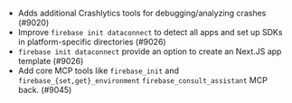 - Adds additional Crashlytics tools for debugging/analyzing crashes (#9020)
- Improve `firebase init dataconnect` to detect all apps and set up SDKs in platform-specific directories (#9026)
- `firebase init dataconnect` provide an option to create an Next.JS app template (#9026)
- Add core MCP tools like `firebase_init` and `firebase_{set,get}_environment` `firebase_consult_assistant` MCP back. (#9045)
